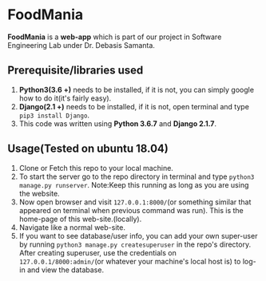 # FoodMania
**FoodMania** is a **web-app** which is part of our project in Software Engineering Lab under Dr. Debasis Samanta.

## Prerequisite/libraries used
1. **Python3(3.6 +)** needs to be installed, if it is not, you can simply google how to do it(it's fairly easy).
2. **Django(2.1 +)** needs to be installed, if it is not, open terminal and type `pip3 install Django`.
3. This code was written using **Python 3.6.7** and **Django 2.1.7**.

## Usage(Tested on ubuntu 18.04)
1. Clone or Fetch this repo to your local machine.
2. To start the server go to the repo directory in terminal and type `python3 manage.py runserver`. Note:Keep this running as long as you are using the website.
3. Now open browser and visit `127.0.0.1:8000/`(or something similar that appeared on terminal when previous command was run). This is the home-page of this web-site.(locally).
4. Navigate like a normal web-site.
5. If you want to see database/user info, you can add your own super-user by running `python3 manage.py createsuperuser` in the repo's directory. After creating superuser, use the credentials on `127.0.0.1/8000:admin/`(or whatever your machine's local host is) to log-in and view the database.
